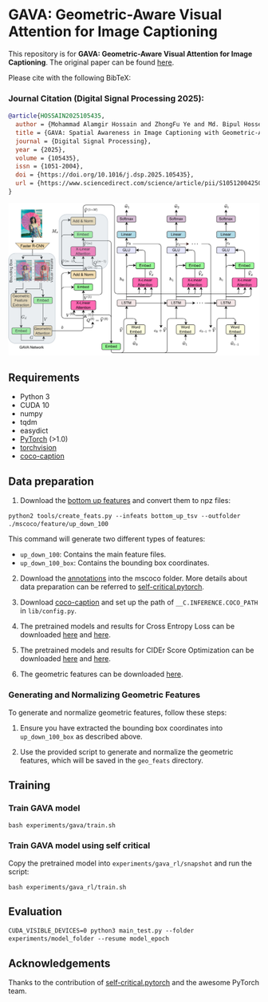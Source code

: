 
# GAVA: Geometric-Aware Visual Attention for Image Captioning

This repository is for **GAVA: Geometric-Aware Visual Attention for Image Captioning**. The original paper can be found [here](https://www.sciencedirect.com/science/article/pii/S1051200425004579?via%3Dihub).

Please cite with the following BibTeX:

### Journal Citation (Digital Signal Processing 2025):
```bibtex
@article{HOSSAIN2025105435,
  author = {Mohammad Alamgir Hossain and ZhongFu Ye and Md. Bipul Hossen and Md. Atiqur Rahman and Md. Shohidul Islam and Md. Ibrahim Abdullah},
  title = {GAVA: Spatial Awareness in Image Captioning with Geometric-Aware Visual Attention},
  journal = {Digital Signal Processing},
  year = {2025},
  volume = {105435},
  issn = {1051-2004},
  doi = {https://doi.org/10.1016/j.dsp.2025.105435},
  url = {https://www.sciencedirect.com/science/article/pii/S1051200425004579}
}
```

<p align="center">
  <img src="images/framework.jpg" width="800"/>
</p>

## Requirements
* Python 3
* CUDA 10
* numpy
* tqdm
* easydict
* [PyTorch](http://pytorch.org/) (>1.0)
* [torchvision](http://pytorch.org/)
* [coco-caption](https://github.com/ruotianluo/coco-caption)

## Data preparation
1. Download the [bottom up features](https://github.com/peteanderson80/bottom-up-attention) and convert them to npz files:
```
python2 tools/create_feats.py --infeats bottom_up_tsv --outfolder ./mscoco/feature/up_down_100
```

This command will generate two different types of features:
- `up_down_100`: Contains the main feature files.
- `up_down_100_box`: Contains the bounding box coordinates.

2. Download the [annotations](https://drive.google.com/open?id=1i5YJRSZtpov0nOtRyfM0OS1n0tPCGiCS) into the mscoco folder. More details about data preparation can be referred to [self-critical.pytorch](https://github.com/ruotianluo/self-critical.pytorch).

3. Download [coco-caption](https://github.com/ruotianluo/coco-caption) and set up the path of `__C.INFERENCE.COCO_PATH` in `lib/config.py`.

4. The pretrained models and results for Cross Entropy Loss can be downloaded [here](https://drive.google.com/file/d/1_5FttnUADK49ZW1fUEdZn-kitgLgytkS/view?usp=drive_link) and [here](https://drive.google.com/file/d/1q0qSYpHfPvx-OhZPNXnp7Ko6b0eEOstc/view?usp=drive_link).

5. The pretrained models and results for CIDEr Score Optimization can be downloaded [here](https://drive.google.com/file/d/1akyfuiCclsU12nnZEWJpBronykBQd5ZN/view?usp=drive_link) and [here](https://drive.google.com/file/d/1RkU9i8Ow70ps-103OSj6O24_4ZV3wgv6/view?usp=drive_link).

6. The geometric features can be downloaded [here](https://drive.google.com/file/d/1eqmeavgomteESeR43tpW8awIl0qOcDiA/view?usp=drive_link).

### Generating and Normalizing Geometric Features
To generate and normalize geometric features, follow these steps:

1. Ensure you have extracted the bounding box coordinates into `up_down_100_box` as described above.

2. Use the provided script to generate and normalize the geometric features, which will be saved in the `geo_feats` directory.

## Training
### Train GAVA model
```
bash experiments/gava/train.sh
```

### Train GAVA model using self critical
Copy the pretrained model into `experiments/gava_rl/snapshot` and run the script:
```
bash experiments/gava_rl/train.sh
```

## Evaluation
```
CUDA_VISIBLE_DEVICES=0 python3 main_test.py --folder experiments/model_folder --resume model_epoch
```

## Acknowledgements
Thanks to the contribution of [self-critical.pytorch](https://github.com/ruotianluo/self-critical.pytorch) and the awesome PyTorch team.

